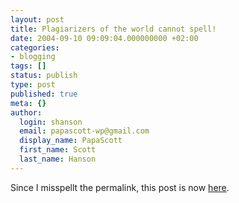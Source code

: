 ```yaml
---
layout: post
title: Plagiarizers of the world cannot spell!
date: 2004-09-10 09:09:04.000000000 +02:00
categories:
- blogging
tags: []
status: publish
type: post
published: true
meta: {}
author:
  login: shanson
  email: papascott-wp@gmail.com
  display_name: PapaScott
  first_name: Scott
  last_name: Hanson
---
```

<p>Since I misspellt the permalink, this post is now <a href="https://www.papascott.de/archives/2004/09/10/plagiarizers-of-the-world-unite/">here</a>.</p>

